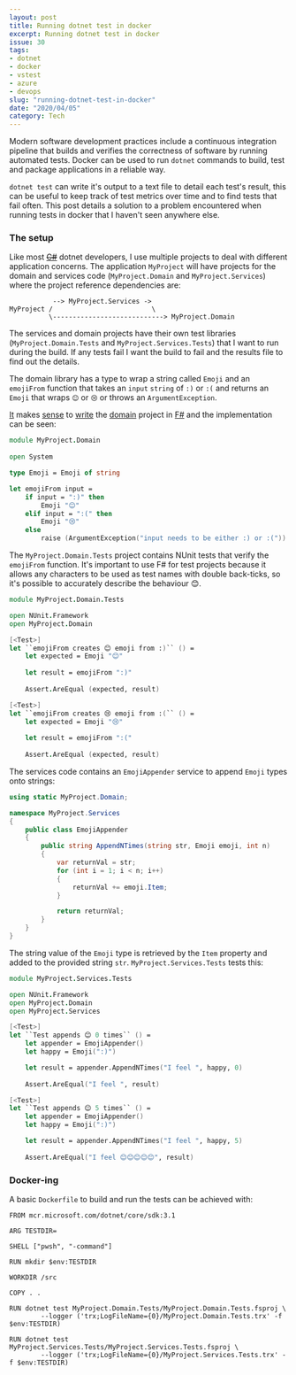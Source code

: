 ```yaml
---
layout: post
title: Running dotnet test in docker
excerpt: Running dotnet test in docker
issue: 30
tags: 
- dotnet
- docker
- vstest
- azure
- devops
slug: "running-dotnet-test-in-docker"
date: "2020/04/05"
category: Tech
---
```


Modern software development practices include a continuous integration pipeline that builds and verifies the correctness of software by running automated tests. Docker can be used to run `dotnet` commands to build, test and package applications in a reliable way.

`dotnet test` can write it's output to a text file to detail each test's result, this can be useful to keep track of test metrics over time and to find tests that fail often. This post details a solution to a problem encountered when running tests in docker that I haven't seen anywhere else.

### The setup

Like most [~~C#~~](https://twitter.com/DotNetIsCSharp) dotnet developers, I use multiple projects to deal with different application concerns. The application `MyProject` will have projects for the domain and services code (`MyProject.Domain` and `MyProject.Services`) where the project reference dependencies are:

```
           --> MyProject.Services ->
MyProject /                         \
          \----------------------------> MyProject.Domain
```

The services and domain projects have their own test libraries (`MyProject.Domain.Tests` and `MyProject.Services.Tests`) that I want to run during the build. If any tests fail I want the build to fail and the results file to find out the details.


The domain library has a type to wrap a string called `Emoji` and an `emojiFrom` function that takes an `input` `string` of `:)` or `:(`  and returns an `Emoji` that wraps `😊` or `😢` or throws an `ArgumentException`.  

[It](https://www.youtube.com/watch?v=US8QG9I1XW0) makes [sense](https://twitter.com/bomret/status/1244535855416512512) to [write](https://blog.scottlogic.com/2018/06/01/magical-domain-modelling-with-fsharp.html) the [domain](https://www.youtube.com/watch?v=PLFl95c-IiU) project in [F#](https://www.youtube.com/watch?v=UXeFR5RQnjs) and the implementation can be seen:

``` fsharp
module MyProject.Domain
    
open System

type Emoji = Emoji of string

let emojiFrom input =
    if input = ":)" then
        Emoji "😊"
    elif input = ":(" then
        Emoji "😢"
    else
        raise (ArgumentException("input needs to be either :) or :("))
```

The `MyProject.Domain.Tests` project contains NUnit tests that verify the `emojiFrom` function. It's important to use F# for test projects because it allows any characters to be used as test names with double back-ticks, so it's possible to accurately describe the behaviour 😊.

``` fsharp
module MyProject.Domain.Tests

open NUnit.Framework
open MyProject.Domain

[<Test>]
let ``emojiFrom creates 😊 emoji from :)`` () =
    let expected = Emoji "😊"
    
    let result = emojiFrom ":)"
    
    Assert.AreEqual (expected, result)

[<Test>]
let ``emojiFrom creates 😢 emoji from :(`` () =
    let expected = Emoji "😢" 
    
    let result = emojiFrom ":("
    
    Assert.AreEqual (expected, result)
```

The services code contains an `EmojiAppender` service to append `Emoji` types onto strings:

``` csharp
using static MyProject.Domain;

namespace MyProject.Services
{
    public class EmojiAppender
    {
        public string AppendNTimes(string str, Emoji emoji, int n)
        {
            var returnVal = str;
            for (int i = 1; i < n; i++)
            {
                returnVal += emoji.Item;
            }

            return returnVal;
        }
    }
}
```

The string value of the `Emoji` type is retrieved by the `Item` property and added to the provided string `str`. `MyProject.Services.Tests` tests this:

``` fsharp
module MyProject.Services.Tests

open NUnit.Framework
open MyProject.Domain
open MyProject.Services

[<Test>]
let ``Test appends 😊 0 times`` () =
    let appender = EmojiAppender()
    let happy = Emoji(":)")

    let result = appender.AppendNTimes("I feel ", happy, 0)
    
    Assert.AreEqual("I feel ", result)

[<Test>]
let ``Test appends 😊 5 times`` () =
    let appender = EmojiAppender()
    let happy = Emoji(":)")

    let result = appender.AppendNTimes("I feel ", happy, 5)
    
    Assert.AreEqual("I feel 😊😊😊😊😊", result)
```


### Docker-ing

A basic `Dockerfile` to build and run the tests can be achieved with:

``` docker
FROM mcr.microsoft.com/dotnet/core/sdk:3.1

ARG TESTDIR=

SHELL ["pwsh", "-command"]

RUN mkdir $env:TESTDIR

WORKDIR /src

COPY . .

RUN dotnet test MyProject.Domain.Tests/MyProject.Domain.Tests.fsproj \
        --logger ('trx;LogFileName={0}/MyProject.Domain.Tests.trx' -f $env:TESTDIR)

RUN dotnet test MyProject.Services.Tests/MyProject.Services.Tests.fsproj \
        --logger ('trx;LogFileName={0}/MyProject.Services.Tests.trx' -f $env:TESTDIR)
```